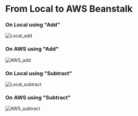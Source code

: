 # From Local to AWS Beanstalk

### On Local using "Add"
![Local_add](https://github.com/user-attachments/assets/23ecfab7-2819-4a25-b570-9dbc5835a14c)


### On AWS using "Add"
![AWS_add](https://github.com/user-attachments/assets/54edd881-aaf6-4c79-b8d3-d86249bc4ee0)


### On Local using "Subtract"
![Local_subtract](https://github.com/user-attachments/assets/511e4eeb-e8b7-4226-a296-667306edfbf0)


### On AWS using  "Subtract" 
![AWS_subtract](https://github.com/user-attachments/assets/92eb9e80-7995-475d-8cc5-af020d7985b8)

